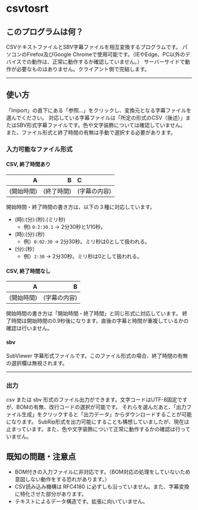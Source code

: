 # csvtosrt

## このプログラムは何？

CSVテキストファイルとSBV字幕ファイルを相互変換するプログラムです。
パソコンのFirefox及びGoogle Chromeで使用可能です。（IEやEdge、PC以外のデバイスでの動作は、正常に動作するか確認していません。）
サーバーサイドで動作が必要なものはありません。クライアント側で完結します。

----
## 使い方

「Import」の直下にある「参照…」をクリックし、変換元となる字幕ファイルを選んでください。
対応している字幕ファイルは「所定の形式のCSV（後述）」またはSBV形式字幕ファイルです。色や文字装飾については確認していません。
また、ファイル形式と終了時間の有無は手動で選択する必要があります。

### 入力可能なファイル形式
#### CSV, 終了時間あり

|A|B|C|
|---:|---:|:---|
|(開始時間)|(終了時間)|(字幕の内容)|

開始時間・終了時間の書き方は、以下の３種に対応しています。

- (時):(分):(秒).(ミリ秒)
  - 例) `0:2:30.1` → 2分30秒と1/10秒。
- (時):(分):(秒)
  - 例）`0:02:30` → 2分30秒。ミリ秒は0として扱われる。
- (分):(秒）
  - 例）`2:30` → 2分30秒。ミリ秒は0として扱われる。
 
#### CSV, 終了時間なし

|A|B|
|---:|---:|
|(開始時間)|(字幕の内容)|

開始時間の書き方は「開始時間・終了時間」と同じ形式に対応しています。
終了時間は開始時間の0.9秒後になります。直後の字幕と時間が重複しているかの確認は行いません。

#### sbv

SubViewer 字幕形式ファイルです。このファイル形式の場合、終了時間の有無の選択欄は無視されます。

----
### 出力

csv または sbv 形式のファイル出力ができます。文字コードはUTF-8固定ですが、BOMの有無、改行コードの選択が可能です。
それらを選んだあと、「出力ファイル生成」をクリックすると「出力データ」からダウンロードすることが可能になります。
SubRip形式を出力可能にすることも構想していましたが、現在は止まっています。また、色や文字装飾について正常に動作するかの確認は行っていません。

## 既知の問題・注意点

- BOM付きの入力ファイルに非対応です。（BOM対応の処理をしていないため意図しない動作をする恐れがあります。）
- CSV読み込み機構は RFC4180 に必ずしも沿っていません。また、字幕変換に特化させた部分があります。
- テキストによるデータ構造です。拡張に向いていません。
